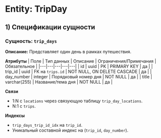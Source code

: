 # Entity: TripDay

## 1) Спецификации сущности
### Сущность: `trip_days`
**Описание:** Представляет один день в рамках путешествия.

**Атрибуты**
| Поле | Тип данных | Описание | Ограничения/Примечания | Обязательное |
|---|---|---|---|---|
| id | uuid | PK | PRIMARY KEY | да |
| trip_id | uuid | FK на `trips.id` | NOT NULL, ON DELETE CASCADE | да |
| day_number | integer | Порядковый номер дня | NOT NULL | да |
| title | varchar(255) | Название/тема дня | NOT NULL | да |

**Связи**
- 1:N с `locations` через связующую таблицу `trip_day_locations`.
- N:1 с `trips`.

**Индексы**
- `trip_days_trip_id_idx` на `trip_id`.
- Уникальный составной индекс на (`trip_id`, `day_number`).
